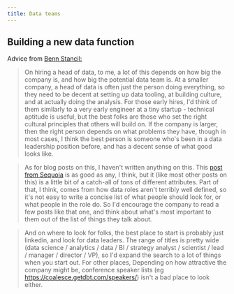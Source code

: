 ```yaml
---
title: Data teams
---
```


## Building a new data function

Advice from [Benn Stancil:](https://benn.substack.com)

> On hiring a head of data, to me, a lot of this depends on how big the company is, and how big the potential data team is. At a smaller company, a head of data is often just the person doing everything, so they need to be decent at setting up data tooling, at building culture, and at actually doing the analysis. For those early hires, I'd think of them similarly to a very early engineer at a tiny startup - technical aptitude is useful, but the best folks are those who set the right cultural principles that others will build on. If the company is larger, then the right person depends on what problems they have, though in most cases, I think the best person is someone who's been in a data leadership position before, and has a decent sense of what good looks like.

> As for blog posts on this, I haven't written anything on this. This [post from Sequoia](https://medium.com/sequoia-capital/role-of-a-data-science-manager-2c69264511d3) is as good as any, I think, but it (like most other posts on this) is a little bit of a catch-all of tons of different attributes. Part of that, I think, comes from how data roles aren't terribly well defined, so it's not easy to write a concise list of what people should look for, or what people in the role do. So I'd encourage the company to read a few posts like that one, and think about what's most important to them out of the list of things they talk about.

> And on where to look for folks, the best place to start is probably just linkedin, and look for data leaders. The range of titles is pretty wide (data science / analytics / data / BI / strategy analyst / scientist / lead / manager / director / VP), so I'd expand the search to a lot of things when you start out. For other places, Depending on how attractive the company might be, conference speaker lists (eg <https://coalesce.getdbt.com/speakers/>) isn't a bad place to look either.
